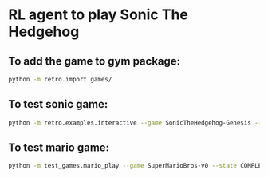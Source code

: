 # RL agent to play Sonic The Hedgehog

## To add the game to gym package:
```sh
python -m retro.import games/
```

## To test sonic game:
```sh
python -m retro.examples.interactive --game SonicTheHedgehog-Genesis --state GreenHillZone.Act1 --scenario contest
```

## To test mario game:
```sh
python -m test_games.mario_play --game SuperMarioBros-v0 --state COMPLEX_MOVEMENT
```